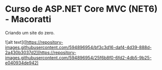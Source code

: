 # Curso de ASP.NET Core MVC (NET6) - Macoratti

Criando um site do zero.

![alt text]([https://repository-images.githubusercontent.com/594896954/bf3c3d16-daf4-4d39-888d-2a430b3037d2](https://repository-images.githubusercontent.com/594896954/25f6b8f0-6fd2-4db5-9b25-e040934de942)

